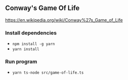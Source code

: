 ## Conway's Game Of Life
https://en.wikipedia.org/wiki/Conway%27s_Game_of_Life

### Install dependencies
* `npm install -g yarn`
* `yarn install`

### Run program
* `yarn ts-node src/game-of-life.ts`